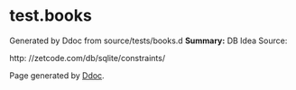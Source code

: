 # test.books
Generated by Ddoc from source/tests/books.d
**Summary:**
DB Idea Source:

http: 
//zetcode.com/db/sqlite/constraints/


Page generated by [Ddoc](http://dlang.org/ddoc.html). 

